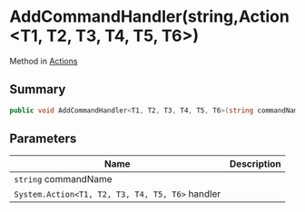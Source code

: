 # AddCommandHandler(string,Action\<T1, T2, T3, T4, T5, T6>)

Method in [Actions](./)

## Summary

```csharp
public void AddCommandHandler<T1, T2, T3, T4, T5, T6>(string commandName, Action<T1, T2, T3, T4, T5, T6> handler);
```

## Parameters

| Name                                            | Description |
| ----------------------------------------------- | ----------- |
| `string` commandName                            |             |
| `System.Action<T1, T2, T3, T4, T5, T6>` handler |             |
